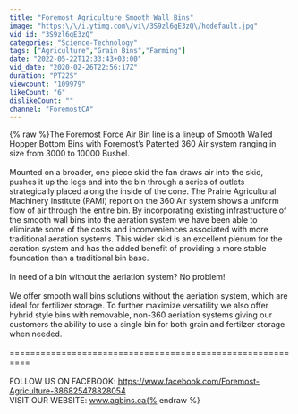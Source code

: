 ```yaml
---
title: "Foremost Agriculture Smooth Wall Bins"
image: "https:\/\/i.ytimg.com\/vi\/3S9zl6gE3zQ\/hqdefault.jpg"
vid_id: "3S9zl6gE3zQ"
categories: "Science-Technology"
tags: ["Agriculture","Grain Bins","Farming"]
date: "2022-05-22T12:33:43+03:00"
vid_date: "2020-02-26T22:56:17Z"
duration: "PT22S"
viewcount: "109979"
likeCount: "6"
dislikeCount: ""
channel: "ForemostCA"
---
```

{% raw %}The Foremost Force Air Bin line is a lineup of Smooth Walled Hopper Bottom Bins with Foremost’s Patented 360 Air system ranging in size from 3000 to 10000 Bushel.<br /><br />Mounted on a broader, one piece skid the fan draws air into the skid, pushes it up the legs and into the bin through a series of outlets strategically placed along the inside of the cone. The Prairie Agricultural Machinery Institute (PAMI) report on the 360 Air system shows a uniform flow of air through the entire bin. By incorporating existing infrastructure of the smooth wall bins into the aeration system we have been able to eliminate some of the costs and inconveniences associated with more traditional aeration systems. This wider skid is an excellent plenum for the aeration system and has the added benefit of providing a more stable foundation than a traditional bin base.<br /><br />In need of a bin without the aeriation system?  No problem!<br /><br />We offer smooth wall bins solutions without the aeriation system, which are ideal for fertilizer storage.  To further maximize versatility we also offer hybrid style bins with removable, non-360 aeriation systems giving our customers the ability to use a single bin for both grain and fertilzer storage when needed.<br /><br />==========================================================<br /><br />FOLLOW US ON FACEBOOK:  <a rel="nofollow" target="blank" href="https://www.facebook.com/Foremost-Agriculture-386825478828054">https://www.facebook.com/Foremost-Agriculture-386825478828054</a><br />VISIT OUR WEBSITE:  www.agbins.ca{% endraw %}
